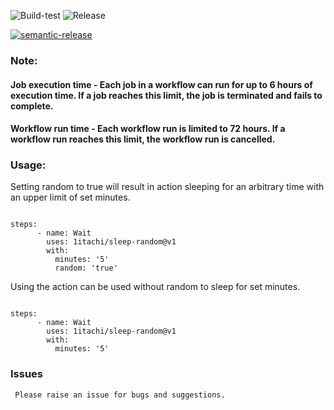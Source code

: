![Build-test](https://github.com/1itachi/sleep/actions/workflows/test.yml/badge.svg)
![Release](https://github.com/1itachi/sleep/actions/workflows/release.yml/badge.svg)

[![semantic-release](https://img.shields.io/badge/%20%20%F0%9F%93%A6%F0%9F%9A%80-semantic--release-e10079.svg)](https://github.com/semantic-release/semantic-release)


### Note: 
#### Job execution time - Each job in a workflow can run for up to 6 hours of execution time. If a job reaches this limit, the job is terminated and fails to complete.
#### Workflow run time - Each workflow run is limited to 72 hours. If a workflow run reaches this limit, the workflow run is cancelled.


### Usage:

Setting random to true will result in action sleeping for an arbitrary time with an upper limit of set minutes.
```

steps:
      - name: Wait
        uses: 1itachi/sleep-random@v1
        with:
          minutes: '5'
          random: 'true'
 ```   
 
 Using the action can be used without random to sleep for set minutes.
```

steps:
      - name: Wait
        uses: 1itachi/sleep-random@v1
        with:
          minutes: '5'
 ``` 
 
 ### Issues
` Please raise an issue for bugs and suggestions.`
          
